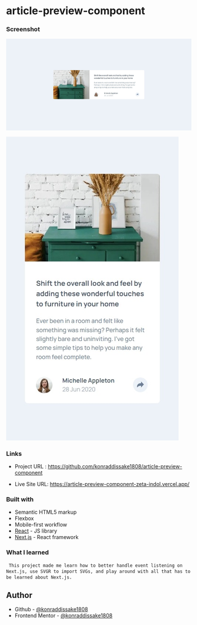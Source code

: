 # article-preview-component

### Screenshot
![](./screenshots/Screenshot_article-preview-component_Desktop.jpeg)

![](./screenshots/Screenshot_article-preview-component_mobile.jpeg)

### Links

- Project URL : https://github.com/konraddissake1808/article-preview-component

- Live Site URL: https://article-preview-component-zeta-indol.vercel.app/

### Built with

- Semantic HTML5 markup
- Flexbox
- Mobile-first workflow
- [React](https://reactjs.org/) - JS library
- [Next.js](https://nextjs.org/) - React framework

### What I learned

     This project made me learn how to better handle event listening on Next.js, use SVGR to import SVGs, and play around with all that has to be learned about Next.js.

## Author

- Github - [@konraddissake1808](https://github.com/konraddissake1808)
- Frontend Mentor - [@konraddissake1808](https://www.frontendmentor.io/profile/konraddissake1808)
